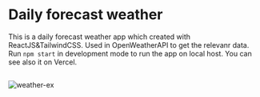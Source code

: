 # Daily forecast weather

This is a daily forecast weather app which created with ReactJS&TailwindCSS. Used in OpenWeatherAPI to get the relevanr data.
Run `npm start` in development mode to run the app on local host. 
You can see also it on Vercel. 

## 
![weather-ex](https://user-images.githubusercontent.com/56235341/208290864-317a0ddc-cea2-475a-a2db-6e626c7e8b19.png)


